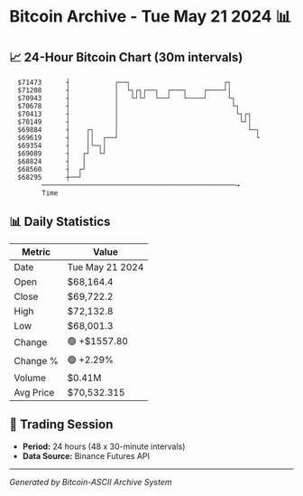 # Bitcoin Archive - Tue May 21 2024 📊

## 📈 24-Hour Bitcoin Chart (30m intervals)

```
  $71473      ┤           ┌──┐                       ┌┐        
  $71208      ┤           │  └┐┌┐┌──┐  ┌───┐    ┌────┘│        
  $70943      ┤           │   └┘└┘  └──┘   └────┘     └┐       
  $70678      ┤           │                            └┐      
  $70413      ┤           │                             └┐┌┐   
  $70149      ┤           │                              └┘│   
  $69884      ┤    ┌┐     │                                └─┐ 
  $69619      ┤    ││  ┌──┘                                  └ 
  $69354      ┤    │└─┐│                                       
  $69089      ┤   ┌┘  └┘                                       
  $68824      ┤   │                                            
  $68560      ┤  ┌┘                                            
  $68295      ┼──┘                                             
        ────────────────────────────────────────────────→
        Time
```

## 📊 Daily Statistics

| Metric | Value |
|--------|-------|
| Date | Tue May 21 2024 |
| Open | $68,164.4 |
| Close | $69,722.2 |
| High | $72,132.8 |
| Low | $68,001.3 |
| Change | 🟢 +$1557.80 |
| Change % | 🟢 +2.29% |
| Volume | $0.41M |
| Avg Price | $70,532.315 |

## 📅 Trading Session

- **Period:** 24 hours (48 x 30-minute intervals)
- **Data Source:** Binance Futures API

---
*Generated by Bitcoin-ASCII Archive System*
